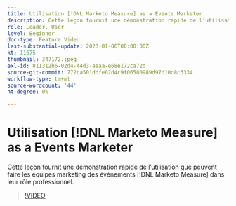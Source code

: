 ```yaml
---
title: Utilisation [!DNL Marketo Measure] as a Events Marketer
description: Cette leçon fournit une démonstration rapide de l’utilisation que peuvent faire les équipes marketing des événements [!DNL Marketo Measure] dans leur rôle professionnel.
role: Leader, User
level: Beginner
doc-type: Feature Video
last-substantial-update: 2023-01-06T00:00:00Z
kt: 11675
thumbnail: 347172.jpeg
exl-id: 811312b6-02d4-44d3-aeaa-e68e172ca72d
source-git-commit: 772ca501ddfe02d4c9f06580989d97d10d8c3334
workflow-type: tm+mt
source-wordcount: '44'
ht-degree: 0%

---
```


# Utilisation [!DNL Marketo Measure] as a Events Marketer

Cette leçon fournit une démonstration rapide de l’utilisation que peuvent faire les équipes marketing des événements [!DNL Marketo Measure] dans leur rôle professionnel.

>[!VIDEO](https://video.tv.adobe.com/v/347172/?quality=12&learn=on)
